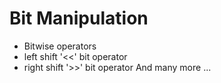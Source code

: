 # Bit Manipulation
* Bitwise operators
* left shift '<<' bit operator
* right shift '>>' bit operator
And many more ...
